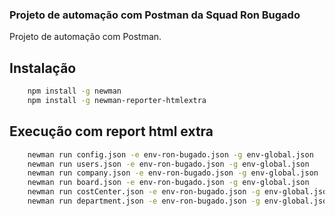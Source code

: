 ### Projeto de automação com Postman da Squad Ron Bugado

Projeto de automação com Postman.

## Instalação

```bash
    npm install -g newman
    npm install -g newman-reporter-htmlextra
```

## Execução com report html extra

```bash
    newman run config.json -e env-ron-bugado.json -g env-global.json
    newman run users.json -e env-ron-bugado.json -g env-global.json
    newman run company.json -e env-ron-bugado.json -g env-global.json
    newman run board.json -e env-ron-bugado.json -g env-global.json
    newman run costCenter.json -e env-ron-bugado.json -g env-global.json
    newman run department.json -e env-ron-bugado.json -g env-global.json
```
